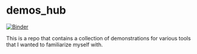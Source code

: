 # demos_hub
[![Binder](https://mybinder.org/badge_logo.svg)](https://mybinder.org/v2/gh/wehs7661/demos_hub/HEAD)

This is a repo that contains a collection of demonstrations for various tools that I wanted to familiarize myself with.